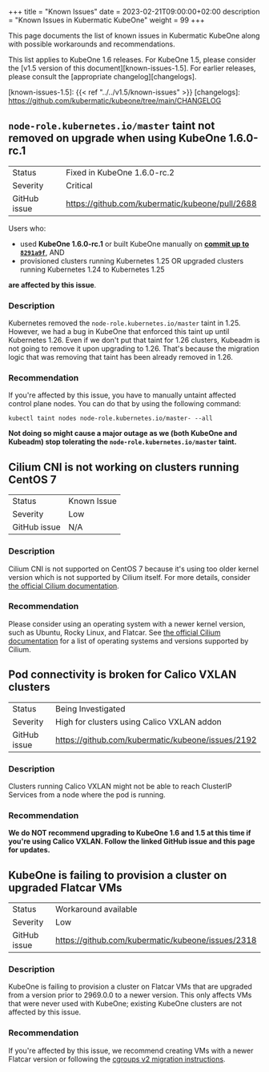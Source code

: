+++
title = "Known Issues"
date = 2023-02-21T09:00:00+02:00
description = "Known Issues in Kubermatic KubeOne"
weight = 99
+++

This page documents the list of known issues in Kubermatic KubeOne along with
possible workarounds and recommendations.

This list applies to KubeOne 1.6 releases. For KubeOne 1.5, please consider
the [v1.5 version of this document][known-issues-1.5]. For earlier releases,
please consult the [appropriate changelog][changelogs].

[known-issues-1.5]: {{< ref "../../v1.5/known-issues" >}}
[changelogs]: https://github.com/kubermatic/kubeone/tree/main/CHANGELOG

## `node-role.kubernetes.io/master` taint not removed on upgrade when using KubeOne 1.6.0-rc.1

|              |                                                   |
|--------------|---------------------------------------------------|
| Status       | Fixed in KubeOne 1.6.0-rc.2                       |
| Severity     | Critical                                          |
| GitHub issue | https://github.com/kubermatic/kubeone/pull/2688   |

Users who:

- used **KubeOne 1.6.0-rc.1** or built KubeOne manually on
  **[commit up to `8291a9f`][8291a9f]**, AND
- provisioned clusters running Kubernetes 1.25 OR upgraded clusters running
  Kubernetes 1.24 to Kubernetes 1.25

**are affected by this issue**.

[8291a9f]: https://github.com/kubermatic/kubeone/commit/8291a9f13408f7bc10e248c0c014d94e35e4fcad

### Description

Kubernetes removed the `node-role.kubernetes.io/master` taint in 1.25.
However, we had a bug in KubeOne that enforced this taint up until Kubernetes
1.26. Even if we don't put that taint for 1.26 clusters, Kubeadm is not going
to remove it upon upgrading to 1.26. That's because the migration logic that
was removing that taint has been already removed in 1.26.

### Recommendation

If you're affected by this issue, you have to manually untaint affected
control plane nodes. You can do that by using the following command:

```shell
kubectl taint nodes node-role.kubernetes.io/master- --all
```

**Not doing so might cause a major outage as we (both KubeOne and Kubeadm) stop
tolerating the `node-role.kubernetes.io/master` taint.**

## Cilium CNI is not working on clusters running CentOS 7

|              |                                                   |
|--------------|---------------------------------------------------|
| Status       | Known Issue                                       |
| Severity     | Low                                               |
| GitHub issue | N/A                                               |

### Description

Cilium CNI is not supported on CentOS 7 because it's using too older kernel
version which is not supported by Cilium itself. For more details, consider
[the official Cilium documentation][cilium-requirements].

[cilium-requirements]: https://docs.cilium.io/en/v1.13/operations/system_requirements/

### Recommendation

Please consider using an operating system with a newer kernel version, such
as Ubuntu, Rocky Linux, and Flatcar. See 
[the official Cilium documentation][cilium-requirements] for a list of
operating systems and versions supported by Cilium.

## Pod connectivity is broken for Calico VXLAN clusters

|              |                                                   |
|--------------|---------------------------------------------------|
| Status       | Being Investigated                                |
| Severity     | High for clusters using Calico VXLAN addon        |
| GitHub issue | https://github.com/kubermatic/kubeone/issues/2192 |

### Description

Clusters running Calico VXLAN might not be able to reach ClusterIP Services
from a node where the pod is running.

### Recommendation

**We do NOT recommend upgrading to KubeOne 1.6 and 1.5 at this time if you're 
using Calico VXLAN. Follow the linked GitHub issue and this page for updates.**

## KubeOne is failing to provision a cluster on upgraded Flatcar VMs

|              |                                                   |
|--------------|---------------------------------------------------|
| Status       | Workaround available                              |
| Severity     | Low                                               |
| GitHub issue | https://github.com/kubermatic/kubeone/issues/2318 |

### Description

KubeOne is failing to provision a cluster on Flatcar VMs that are upgraded from
a version prior to 2969.0.0 to a newer version. This only affects VMs that were
never used with KubeOne; existing KubeOne clusters are not affected by this
issue.

### Recommendation

If you're affected by this issue, we recommend creating VMs with a newer Flatcar
version or following the [cgroups v2 migration instructions][flatcar-cgroups].

[flatcar-cgroups]: https://www.flatcar.org/docs/latest/container-runtimes/switching-to-unified-cgroups#migrating-old-nodes-to-unified-cgroups
